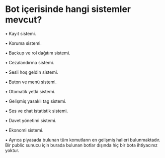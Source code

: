 # Bot içerisinde hangi sistemler mevcut?

• Kayıt sistemi.

• Koruma sistemi.

• Backup ve rol dağıtım sistemi.

• Cezalandırma sistemi.

• Sesli hoş geldin sistemi.

• Buton ve menü sistemi.

• Otomatik yetki sistemi.

• Gelişmiş yasaklı tag sistemi.

• Ses ve chat istatistik sistemi.

• Davet yönetimi sistemi.

• Ekonomi sistemi.

• Ayrıca piyasada bulunan tüm komutların en gelişmiş halleri bulunmaktadır. Bir public sunucu için burada bulunan botlar dışında hiç bir bota ihtiyacınız yoktur.

